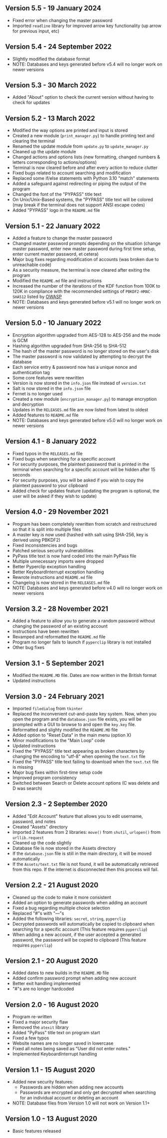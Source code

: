 ## Version 5.5 - 19 January 2024
  * Fixed error when changing the master password
  * Imported `readline` library for improved arrow key functionality (up arrow for previous input, etc)

## Version 5.4 - 24 September 2022
  * Slightly modified the database format
  * NOTE: Databases and keys generated before v5.4 will no longer work on newer versions

## Version 5.3 - 30 March 2022
  * Added "About" option to check the current version without having to check for updates

## Version 5.2 - 13 March 2022
  * Modified the way options are printed and input is stored
  * Created a new module (`print_manager.py`) to handle printing text and clearing the terminal
  * Renamed the update module from `update.py` to `update_manager.py`
  * Cleaned up the update module
  * Changed actions and options lists (new formatting, changed numbers & letters corresponding to actions/options)
  * Terminal is now cleared before and after every action to reduce clutter
  * Fixed bugs related to account searching and modification
  * Replaced some if/else statements with Python 3.10 "match" statements
  * Added a safeguard against redirecting or piping the output of the program
  * Changed the font of the "PYPASS" title text
  * On Unix/Unix-Based systems, the "PYPASS" title text will be colored (may break if the terminal does not support ANSI escape codes)
  * Added "PYPASS" logo in the `README.md` file

## Version 5.1 - 22 January 2022
  * Added a feature to change the master password
  * Changed master password prompts depending on the situation (change master password, enter new master password during first time setup, enter current master password, et cetera)
  * Major bug fixes regarding modification of accounts (was broken due to unreachable code)
  * As a security measure, the terminal is now cleared after exiting the program
  * Modified the `README.md` file and instructions
  * Increased the number of the iterations of the KDF function from 100K to 120K in compliance with the recommended settings of `PBKDF2-HMAC-SHA512` listed by [OWASP](https://cheatsheetseries.owasp.org/cheatsheets/Password_Storage_Cheat_Sheet.html#pbkdf2)
  * NOTE: Databases and keys generated before v5.1 will no longer work on newer versions

## Version 5.0 - 10 January 2022
  * Encryption algorithm upgraded from AES-128 to AES-256 and the mode is GCM
  * Hashing algorithm upgraded from SHA-256 to SHA-512
  * The hash of the master password is no longer stored on the user's disk
  * The master password is now validated by attempting to decrypt the database
  * Each service entry & password now has a unique nonce and authentication tag
  * Some core features were rewritten
  * Version is now stored in the `info.json` file instead of `version.txt`
  * Salt is now stored in the `info.json` file
  * Fernet is no longer used
  * Created a new module (`encryption_manager.py`) to manage encryption and decryption
  * Updates in the `RELEASES.md` file are now listed from latest to oldest
  * Added features to `README.md` file
  * NOTE: Databases and keys generated before v5.0 will no longer work on newer versions

## Version 4.1 - 8 January 2022
  * Fixed typos in the `RELEASES.md` file
  * Fixed bugs when searching for a specific account
  * For security purposes, the plaintext password that is printed in the terminal when searching for a specific account will be hidden after 15 seconds
  * For security purposes, you will be asked if you wish to copy the plaintext password to your clipboard
  * Added check for updates feature (updating the program is optional, the user will be asked if they wish to update)

## Version 4.0 - 29 November 2021
  * Program has been completely rewritten from scratch and restructured so that it is split into multiple files
  * A master key is now used (hashed with salt using SHA-256, key is derived using PBKDF2)
  * Fixed inconsistencies and bugs
  * Patched serious security vulnerabilities
  * PyPass title text is now hard coded into the main PyPass file
  * Multiple unnecessary imports were dropped
  * Better Pyperclip exception handling
  * Better KeyboardInterrupt exception handling
  * Rewrote instructions and `README.md` file
  * Changelog is now stored in the `RELEASES.md` file
  * NOTE: Databases and keys generated before v4.0 will no longer work on newer versions

## Version 3.2 - 28 November 2021
  * Added a feature to allow you to generate a random password without changing the password of an existing account
  * Instructions have been rewritten
  * Revamped and reformatted the `README.md` file
  * Program no longer fails to launch if `pyperclip` library is not installed
  * Other bug fixes

## Version 3.1 - 5 September 2021
  * Modified the `README.MD` file. Dates are now written in the British format
  * Updated instructions

## Version 3.0 - 24 February 2021
  * Imported `filedialog` from `tkinter`
  * Replaced the inconvenient cut-and-paste key system. Now, when you open the program and the `database.json` file exists, you will be prompted with a GUI to browse to and open the `key.key` file.
  * Reformatted and slighty modified the `README.MD` file
  * Added option to "Reset Data" in the main menu (option X)
  * Minor modifications to the "Main Loop" code
  * Updated instructions
  * Fixed the "PYPASS" title text appearing as broken characters by changing the encoding to "utf-8" when opening the `text.txt` file
  * Fixed the "PYPASS" title text failing to download when the `text.txt` file is missing
  * Major bug fixes within first-time setup code
  * Improved program consistency
  * Switched between Search or Delete account options (C was delete and D was search)

## Version 2.3 - 2 September 2020
  * Added "Edit Account" feature that allows you to edit username, password, and notes
  * Created "Assets" directory
  * Imported 2 features from 2 libraries: `move()` from `shutil`, `urlopen()` from `urllib.request`
  * Cleaned up the code slightly
  * Database file is now stored in the Assets directory
  * If the `database.json` file is still in the main directory, it will be moved automatically
  * If the `Assets/text.txt` file is not found, it will be automatically retrieved from this repo. If the internet is disconnected then this process will fail.

## Version 2.2 - 21 August 2020
  * Cleaned up the code to make it more consistent
  * Added an option to generate passwords when adding an account
  * Fixed a bug regarding multiple choice selection
  * Replaced "#"s with "—"s
  * Added the following libraries: `secret`, `string`, `pyperclip`
  * Decrypted passwords will automatically be copied to clipboard when searching for a specific account (This feature requires `pyperclip`)
  * When adding a new account, if the user accepted a generated password, the password will be copied to clipboard (This feature requires `pyperclip`)

## Version 2.1 - 20 August 2020
  * Added dates to new builds in the `README.MD` file
  * Added confirm password prompt when adding new account
  * Better exit handling implemented
  * "#"s are no longer hardcoded

 ## Version 2.0 - 16 August 2020
  * Program re-written
  * Fixed a major security flaw
  * Removed the `atexit` library
  * Added "PyPass" title text on program start
  * Fixed a few typos
  * Website names are no longer saved in lowercase
  * Fixed all notes being saved as "User did not enter notes."
  * Implemented KeyboardInterrupt handling

## Version 1.1 - 15 August 2020
  * Added new security features:
    - Passwords are hidden when adding new accounts
    - Passwords are encrypted and only get decrypted when searching for an individual account or deleting an account
  * NOTE: Database files from Version 1.0 will not work on Version 1.1+

## Version 1.0 - 13 August 2020
  * Basic features released
